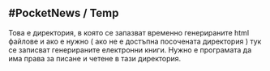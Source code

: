 #PocketNews / Temp
--
Това е директория, в която се запазват временно генерираните html файлове и ако е нужно ( ако не е достъпна посочената директория ) тук се записват генерираните електронни книги. Нужно е програмата да има права за писане и четене в тази директория.
